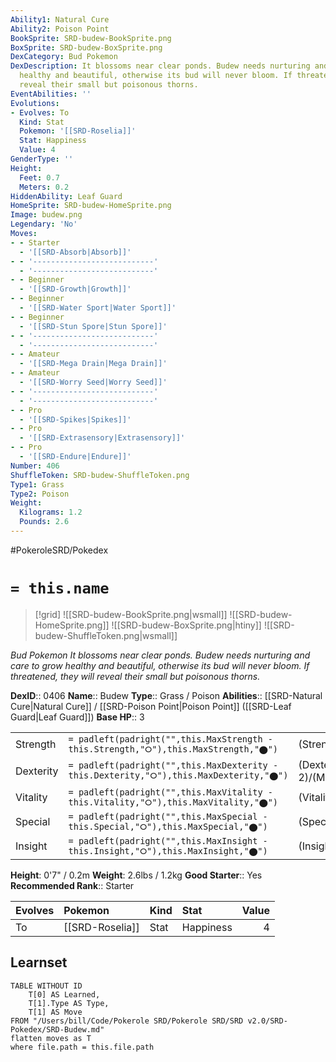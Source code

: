 ```yaml
---
Ability1: Natural Cure
Ability2: Poison Point
BookSprite: SRD-budew-BookSprite.png
BoxSprite: SRD-budew-BoxSprite.png
DexCategory: Bud Pokemon
DexDescription: It blossoms near clear ponds. Budew needs nurturing and care to grow
  healthy and beautiful, otherwise its bud will never bloom. If threatened, they will
  reveal their small but poisonous thorns.
EventAbilities: ''
Evolutions:
- Evolves: To
  Kind: Stat
  Pokemon: '[[SRD-Roselia]]'
  Stat: Happiness
  Value: 4
GenderType: ''
Height:
  Feet: 0.7
  Meters: 0.2
HiddenAbility: Leaf Guard
HomeSprite: SRD-budew-HomeSprite.png
Image: budew.png
Legendary: 'No'
Moves:
- - Starter
  - '[[SRD-Absorb|Absorb]]'
- - '---------------------------'
  - '---------------------------'
- - Beginner
  - '[[SRD-Growth|Growth]]'
- - Beginner
  - '[[SRD-Water Sport|Water Sport]]'
- - Beginner
  - '[[SRD-Stun Spore|Stun Spore]]'
- - '---------------------------'
  - '---------------------------'
- - Amateur
  - '[[SRD-Mega Drain|Mega Drain]]'
- - Amateur
  - '[[SRD-Worry Seed|Worry Seed]]'
- - '---------------------------'
  - '---------------------------'
- - Pro
  - '[[SRD-Spikes|Spikes]]'
- - Pro
  - '[[SRD-Extrasensory|Extrasensory]]'
- - Pro
  - '[[SRD-Endure|Endure]]'
Number: 406
ShuffleToken: SRD-budew-ShuffleToken.png
Type1: Grass
Type2: Poison
Weight:
  Kilograms: 1.2
  Pounds: 2.6
---
```


#PokeroleSRD/Pokedex

# `= this.name`

> [!grid]
> ![[SRD-budew-BookSprite.png|wsmall]]
> ![[SRD-budew-HomeSprite.png]]
> ![[SRD-budew-BoxSprite.png|htiny]]
> ![[SRD-budew-ShuffleToken.png|wsmall]]


*Bud Pokemon*
*It blossoms near clear ponds. Budew needs nurturing and care to grow healthy and beautiful, otherwise its bud will never bloom. If threatened, they will reveal their small but poisonous thorns.*

**DexID**:: 0406
**Name**:: Budew
**Type**:: Grass / Poison
**Abilities**:: [[SRD-Natural Cure|Natural Cure]] / [[SRD-Poison Point|Poison Point]] ([[SRD-Leaf Guard|Leaf Guard]])
**Base HP**:: 3

|           |                                                                                        |                                          |
| --------- | -------------------------------------------------------------------------------------- | ---------------------------------------- |
| Strength  | `= padleft(padright("",this.MaxStrength - this.Strength,"⭘"),this.MaxStrength,"⬤")`    | (Strength::1)/(MaxStrength::3)   |
| Dexterity | `= padleft(padright("",this.MaxDexterity - this.Dexterity,"⭘"),this.MaxDexterity,"⬤")` | (Dexterity:: 2)/(MaxDexterity::4) |
| Vitality  | `= padleft(padright("",this.MaxVitality - this.Vitality,"⭘"),this.MaxVitality,"⬤")`    | (Vitality::1)/(MaxVitality::3)   |
| Special   | `= padleft(padright("",this.MaxSpecial - this.Special,"⭘"),this.MaxSpecial,"⬤")`       | (Special::2)/(MaxSpecial::4)     |
| Insight   | `= padleft(padright("",this.MaxInsight - this.Insight,"⭘"),this.MaxInsight,"⬤")`       | (Insight::2)/(MaxInsight::5)     |

**Height**: 0'7" / 0.2m
**Weight**: 2.6lbs / 1.2kg
**Good Starter**:: Yes
**Recommended Rank**:: Starter

| Evolves   | Pokemon         | Kind   | Stat      |   Value |
|:----------|:----------------|:-------|:----------|--------:|
| To        | [[SRD-Roselia]] | Stat   | Happiness |       4 |

## Learnset

```dataview
TABLE WITHOUT ID
    T[0] AS Learned,
    T[1].Type AS Type,
    T[1] AS Move
FROM "/Users/bill/Code/Pokerole SRD/Pokerole SRD/SRD v2.0/SRD-Pokedex/SRD-Budew.md"
flatten moves as T
where file.path = this.file.path
```
